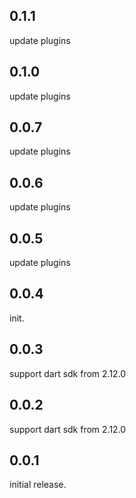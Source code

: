 ## 0.1.1
update plugins

## 0.1.0
update plugins

## 0.0.7
update plugins

## 0.0.6
update plugins

## 0.0.5
update plugins

## 0.0.4
init.

## 0.0.3
support dart sdk from 2.12.0

## 0.0.2
support dart sdk from 2.12.0

## 0.0.1
initial release.
